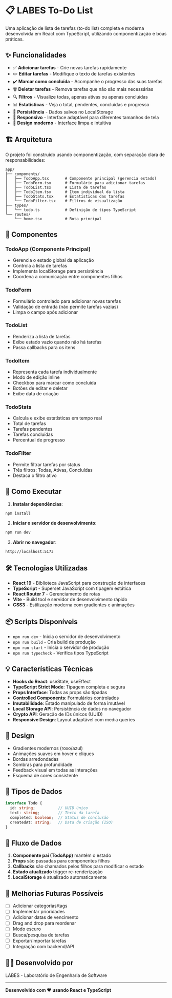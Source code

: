 # 📋 LABES To-Do List

Uma aplicação de lista de tarefas (to-do list) completa e moderna desenvolvida em React com TypeScript, utilizando componentização e boas práticas.

## ✨ Funcionalidades

- ✅ **Adicionar tarefas** - Crie novas tarefas rapidamente
- ✏️ **Editar tarefas** - Modifique o texto de tarefas existentes
- ✔️ **Marcar como concluída** - Acompanhe o progresso das suas tarefas
- 🗑️ **Deletar tarefas** - Remova tarefas que não são mais necessárias
- 🔍 **Filtros** - Visualize todas, apenas ativas ou apenas concluídas
- 📊 **Estatísticas** - Veja o total, pendentes, concluídas e progresso
- 💾 **Persistência** - Dados salvos no LocalStorage
- 📱 **Responsivo** - Interface adaptável para diferentes tamanhos de tela
- 🎨 **Design moderno** - Interface limpa e intuitiva

## 🏗️ Arquitetura

O projeto foi construído usando componentização, com separação clara de responsabilidades:

```
app/
├── components/
│   ├── TodoApp.tsx       # Componente principal (gerencia estado)
│   ├── TodoForm.tsx      # Formulário para adicionar tarefas
│   ├── TodoList.tsx      # Lista de tarefas
│   ├── TodoItem.tsx      # Item individual da lista
│   ├── TodoStats.tsx     # Estatísticas das tarefas
│   └── TodoFilter.tsx    # Filtros de visualização
├── types/
│   └── todo.ts           # Definição de tipos TypeScript
└── routes/
    └── home.tsx          # Rota principal
```

## 🧩 Componentes

### TodoApp (Componente Principal)
- Gerencia o estado global da aplicação
- Controla a lista de tarefas
- Implementa localStorage para persistência
- Coordena a comunicação entre componentes filhos

### TodoForm
- Formulário controlado para adicionar novas tarefas
- Validação de entrada (não permite tarefas vazias)
- Limpa o campo após adicionar

### TodoList
- Renderiza a lista de tarefas
- Exibe estado vazio quando não há tarefas
- Passa callbacks para os itens

### TodoItem
- Representa cada tarefa individualmente
- Modo de edição inline
- Checkbox para marcar como concluída
- Botões de editar e deletar
- Exibe data de criação

### TodoStats
- Calcula e exibe estatísticas em tempo real
- Total de tarefas
- Tarefas pendentes
- Tarefas concluídas
- Percentual de progresso

### TodoFilter
- Permite filtrar tarefas por status
- Três filtros: Todas, Ativas, Concluídas
- Destaca o filtro ativo

## 🚀 Como Executar

1. **Instalar dependências**:
```bash
npm install
```

2. **Iniciar o servidor de desenvolvimento**:
```bash
npm run dev
```

3. **Abrir no navegador**:
```
http://localhost:5173
```

## 🛠️ Tecnologias Utilizadas

- **React 19** - Biblioteca JavaScript para construção de interfaces
- **TypeScript** - Superset JavaScript com tipagem estática
- **React Router 7** - Gerenciamento de rotas
- **Vite** - Build tool e servidor de desenvolvimento rápido
- **CSS3** - Estilização moderna com gradientes e animações

## 📦 Scripts Disponíveis

- `npm run dev` - Inicia o servidor de desenvolvimento
- `npm run build` - Cria build de produção
- `npm run start` - Inicia o servidor de produção
- `npm run typecheck` - Verifica tipos TypeScript

## 💡 Características Técnicas

- **Hooks do React**: useState, useEffect
- **TypeScript Strict Mode**: Tipagem completa e segura
- **Props Interface**: Todas as props são tipadas
- **Controlled Components**: Formulários controlados
- **Imutabilidade**: Estado manipulado de forma imutável
- **Local Storage API**: Persistência de dados no navegador
- **Crypto API**: Geração de IDs únicos (UUID)
- **Responsive Design**: Layout adaptável com media queries

## 🎨 Design

- Gradientes modernos (roxo/azul)
- Animações suaves em hover e cliques
- Bordas arredondadas
- Sombras para profundidade
- Feedback visual em todas as interações
- Esquema de cores consistente

## 📝 Tipos de Dados

```typescript
interface Todo {
  id: string;          // UUID único
  text: string;        // Texto da tarefa
  completed: boolean;  // Status de conclusão
  createdAt: string;   // Data de criação (ISO)
}
```

## 🔄 Fluxo de Dados

1. **Componente pai (TodoApp)** mantém o estado
2. **Props** são passadas para componentes filhos
3. **Callbacks** são chamados pelos filhos para modificar o estado
4. **Estado atualizado** trigger re-renderização
5. **LocalStorage** é atualizado automaticamente

## 🌟 Melhorias Futuras Possíveis

- [ ] Adicionar categorias/tags
- [ ] Implementar prioridades
- [ ] Adicionar datas de vencimento
- [ ] Drag and drop para reordenar
- [ ] Modo escuro
- [ ] Busca/pesquisa de tarefas
- [ ] Exportar/importar tarefas
- [ ] Integração com backend/API

## 👨‍💻 Desenvolvido por

LABES - Laboratório de Engenharia de Software

---

**Desenvolvido com ❤️ usando React e TypeScript**
